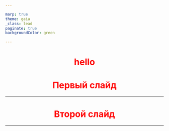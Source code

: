 ```yaml
---

marp: true
theme: gaia
_class: lead
paginate: true
backgroundColor: green

---
```

<style>
h1
{
color: red;
text-align: center;
}
</style>

# hello

# Первый слайд

---


<!-- _backgroundColor: pink -->

<style>
h2
{
text-align: center;
}
</style>

# Второй слайд


---


